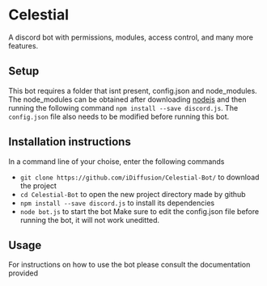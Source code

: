 # Celestial
A discord bot with permissions, modules, access control, and many more features.

## Setup
This bot requires a folder that isnt present, config.json and node_modules. The node_modules can be obtained after downloading [nodejs](https://nodejs.org/en/) and then running the following command `npm install --save discord.js`.
The `config.json` file also needs to be modified before running this bot.

## Installation instructions
In a command line of your choise, enter the following commands
- `git clone https://github.com/iDiffusion/Celestial-Bot/` to download the project
- `cd Celestial-Bot` to open the new project directory made by github
- `npm install --save discord.js` to install its dependencies
- `node bot.js` to start the bot
Make sure to edit the config.json file before running the bot, it will not work uneditted.

## Usage
For instructions on how to use the bot please consult the documentation provided
